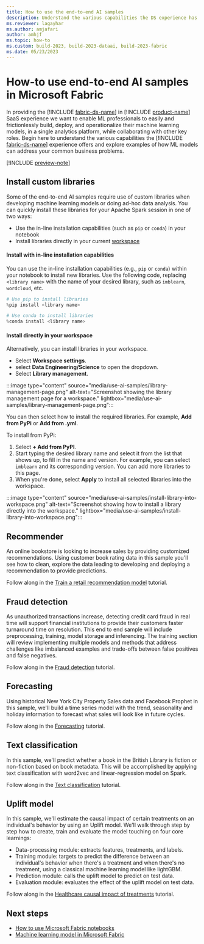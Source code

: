 ```yaml
---
title: How to use the end-to-end AI samples
description: Understand the various capabilities the DS experience has to offer and examples of how ML models can address your common business problems.
ms.reviewer: lagayhar
ms.author: amjafari
author: amhjf
ms.topic: how-to
ms.custom: build-2023, build-2023-dataai, build-2023-fabric
ms.date: 05/23/2023
---
```


# How-to use end-to-end AI samples in Microsoft Fabric

In providing the [!INCLUDE [fabric-ds-name](includes/fabric-ds-name.md)] in [!INCLUDE [product-name](../includes/product-name.md)] SaaS experience we want to enable ML professionals to easily and frictionlessly build, deploy, and operationalize their machine learning models, in a single analytics platform, while collaborating with other key roles. Begin here to understand the various capabilities the [!INCLUDE [fabric-ds-name](includes/fabric-ds-name.md)] experience offers and explore examples of how ML models can address your common business problems.

[!INCLUDE [preview-note](../includes/preview-note.md)]

## Install custom libraries

Some of the end-to-end AI samples require use of custom libraries when developing machine learning models or doing ad-hoc data analysis. You can quickly install these libraries for your Apache Spark session in one of two ways:

- Use the in-line installation capabilities (such as `pip` or `conda`) in your notebook
- Install libraries directly in your current [workspace](../get-started/workspaces.md)

#### Install with in-line installation capabilities

You can use the in-line installation capabilities (e.g., `pip` or `conda`) within your notebook to install new libraries. Use the following code, replacing `<library name>` with the name of your desired library, such as `imblearn`, `wordcloud`, etc.

```python
# Use pip to install libraries
%pip install <library name>

# Use conda to install libraries
%conda install <library name>
```

#### Install directly in your workspace

Alternatively, you can install libraries in your workspace.

- Select **Workspace settings**.
- select **Data Engineering/Science** to open the dropdown.
- Select **Library management**.

:::image type="content" source="media/use-ai-samples/library-management-page.png" alt-text="Screenshot showing the library management page for a workspace." lightbox="media/use-ai-samples/library-management-page.png":::

You can then select how to install the required libraries. For example, **Add from PyPi** or **Add from .yml**.

To install from PyPi:
1. Select **+ Add from PyPI**.
1. Start typing the desired library name and select it from the list that shows up, to fill in the name and version. For example, you can select `imblearn` and its corresponding version. You can add more libraries to this page.
1. When you're done, select **Apply** to install all selected libraries into the workspace.

:::image type="content" source="media/use-ai-samples/install-library-into-workspace.png" alt-text="Screenshot showing how to install a library directly into the workspace." lightbox="media/use-ai-samples/install-library-into-workspace.png":::

## Recommender

An online bookstore is looking to increase sales by providing customized recommendations. Using customer book rating data in this sample you'll see how to clean, explore the data leading to developing and deploying a recommendation to provide predictions.

Follow along in the [Train a retail recommendation model](retail-recommend-model.md) tutorial.

## Fraud detection

As unauthorized transactions increase, detecting credit card fraud in real time will support financial institutions to provide their customers faster turnaround time on resolution. This end to end sample will include preprocessing, training, model storage and inferencing. The training section will review implementing multiple models and methods that address challenges like imbalanced examples and trade-offs between false positives and false negatives.

Follow along in the [Fraud detection](fraud-detection.md) tutorial.

## Forecasting

Using historical New York City Property Sales data and Facebook Prophet in this sample, we'll build a time series model with the trend, seasonality and holiday information to forecast what sales will look like in future cycles.

Follow along in the [Forecasting](time-series-forecasting.md) tutorial.

## Text classification

In this sample, we'll predict whether a book in the British Library is fiction or non-fiction based on book metadata. This will be accomplished by applying text classification with word2vec and linear-regression model on Spark.

Follow along in the [Text classification](title-genre-classification.md) tutorial.

## Uplift model

In this sample, we'll estimate the causal impact of certain treatments on an individual's behavior by using an Uplift model. We'll walk through step by step how to create, train and evaluate the model touching on four core learnings:

- Data-processing module: extracts features, treatments, and labels.
- Training module: targets to predict the difference between an individual's behavior when there's a treatment and when there's no treatment, using a classical machine learning model like lightGBM.
- Prediction module: calls the uplift model to predict on test data.
- Evaluation module: evaluates the effect of the uplift model on test data.

Follow along in the [Healthcare causal impact of treatments](uplift-modeling.md) tutorial.


## Next steps

- [How to use Microsoft Fabric notebooks](../data-engineering/how-to-use-notebook.md)
- [Machine learning model in Microsoft Fabric](machine-learning-model.md)
